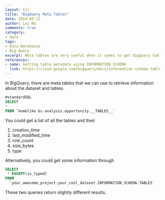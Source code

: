 ```yaml
---
layout: til
title: "BigQuery Meta Tables"
date: 2019-05-12
author: Lei Ma
comments: true
category:
- data
tags:
- Data Warehouse
- Big Query
excerpt: Meta tables are very useful when it comes to get bigquery table information programatically.
references:
- name: Getting table metadata using INFORMATION_SCHEMA
  link: https://cloud.google.com/bigquery/docs/information-schema-tables
---
```


In BigQuery, there are meta tables that we can use to retrieve information about the dataset and tables.


```SQL
#standardSQL
SELECT
*
FROM `homelike-bi-analysis.opportunity.__TABLES__`
```

You could get a list of all the tables and their
1. creation_time
2. last_modified_time
3. row_count
4. size_bytes
5. type


Alternatively, you could get some information through

```SQL
SELECT
 * EXCEPT(is_typed)
FROM
  `your_awesome_project.your_cool_dataset.INFORMATION_SCHEMA.TABLES`
```


These two queries return slightly different results.
